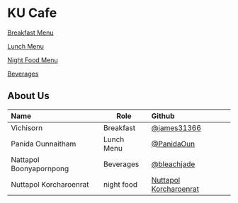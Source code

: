 # KU Cafe

[Breakfast Menu](Menu.md#breakfast-menu)

[Lunch Menu](Menu.md#lunch-menu)

[Night Food Menu](Menu.md#Night-Food-menu)

[Beverages](Menu.md#Beverages)


## About Us

| Name                    | Role      | Github                                                    |
|:------------------------|-----------|:----------------------------------------------------------|
| Vichisorn               | Breakfast | [@james31366](https://github.com/james31366)              |
| Panida Ounnaitham       | Lunch Menu| [@PanidaOun](https://github.com/PanidaOun)                |
| Nattapol Boonyapornpong | Beverages | [@bleachjade](https://github.com/bleachjade)              |
| Nuttapol Korcharoenrat  | night food| [Nuttapol Korcharoenrat](https://github.com/nuttapol-kor) |
